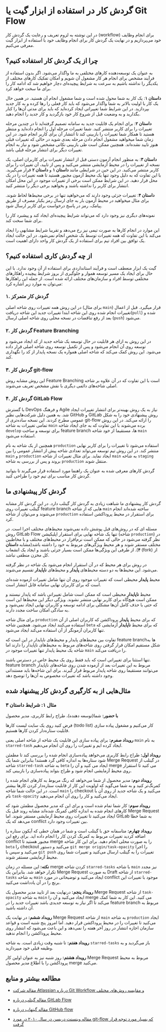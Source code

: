 # گردش کار در استفاده از ابزار گیت یا Git Flow
در این نوشته به لزوم تعریف و رعایت یک گردش کار (workflow) برای انجام وظایف خود می‌پردازیم و در نهایت یک گردش کار برای انجام وظایف خود با استفاده از ابزار گیت معرفی می‌کنیم.
## چرا از یک گردش کار استفاده کنیم؟
به عنوان یک توسعه‌دهنده کارهای مختلفی به ما واگذار می‌شود. اگر بدون استفاده از فرآیند مشخص برای انجام هر کار مشغول آن شویم و امکان تفکیک کارهای مختلف از یکدیگر را نداشته باشیم به سرعت به شرایط پیچیده‌ای دچار خواهیم شد که ادامه کار را برای ما سخت خواهد کرد.

**داستان ۱**: یک کار به شما محول شده است و شما مشغول انجام آن هستید. در همین حال یک کار با اولیت بالاتر به شما واگذار می‌شود که باید کار فعلی را رها کرده و به کار جدید بپردازید. در این شرایط شما تغییراتی ایجاد کرده‌اید که باید برای مدتی آن‌ها را کنار بگذارید و به وضعیت قبل از شروع کار خود بازگردید و کار جدید را انجام دهید.

**داستان ۲**: برای انجام یک قابلیت جدید به سامانه تصمیم گرفته‌اید تا در چندین مرحله تغییرات را برای کاربر منتشر کنید. شما تغییرات مرحله اول را انجام داده‌اید و منتظر هستید تا همکار شما تغییرات را بازبینی کند تا انتشار آن برای کاربر انجام شود. در این زمان شما میخواهید مشغول انجام دادن مرحله بعدی شوید در حالی که تغییرات قبلی هنوز تایید نشده‌اند. همچنین ممکن است طی بازبینی نکاتی مشخص شود و نیاز به انجام تغییرات دیگر برای انتشار مرحله قبلی باشد.

**داستان ۳**: به منظور انجام آزمون دستی قبل از انتشار تغییرات برای کاربران اصلی، یک نسخه از تغییرات را در محیط آزمایشی منتشر می‌کنید و پس از تایید، آن تغییرات را برای کاربر منتشر می‌کنید. در این حین در شرایطی مانند **داستان ۱** و **داستان ۲** قرار می‌گیرید. با این تفاوت که به دلیل وجود تنها یک محیط آزمون مجبور هستید تا همه تغییرات را در یک محل قرار دهید. در این شرایط ممکن است برخی از تغییرات موجود در این محل امکان انتشار برای کاربر را نداشته باشند و بخواهید برخی دیگر را منتشر کنید.

**داستان ۴**: تغییرات جزئی وجود دارند که می‌خواهید تنها در برخی محیط‌ها لحاظ شوند. برای مثال میخواهید در محیط آزمون بار به جای ارسال رمز یکبار مصرف از طریق پیامک، رمز در پاسخ درخواست برای کاربر ارسال شود.

نمونه‌های دیگری نیز وجود دارد که می‌تواند شرایط پیچیده‌ای ایجاد کند و پیشبرد کار را برای شما سخت کند.

این موارد در انجام کارها به صورت تیمی نیز رخ می‌دهد و تقریبا شرایط مشابهی را ایجاد می‌کند با این تفاوت که همه تغییرات توسط یک شخص انجام نمی‌شود. در این حالت ایجاد یک توافق بین افراد تیم برای استفاده از یک گردش کار واحد دارای اهمیت است.

## از چه گردش کاری استفاده کنیم؟
گیت یک ابزار منعطف است و فرآیند استانداردی برای استفاده از آن وجود ندارد. با این حال برای ایجاد یک مسیر توسعه هموار و جلوگیری از بروز شرایط پیچیده راهکارهای مختلفی توسط افراد و سازمان‌های مختلف ارائه شده است. از جمله این راهکارها می‌توان به موارد زیر اشاره کرد:
### ۱. گردش کار متمرکز
در این روش همه تغییرات روی شاخه اصلی (برای مثال `main`) قرار میگیرد. قبل از اعمال تغییرات انجام شده روی این شاخه ابتدا تغییرات جدید این شاخه دریافت(`pull`) شده و بعد از رفع تناقضات در نسخه محلی روی شاخه اصلی ارسال (`push`) می‌شود.

### ۲. گردش کار Feature Branching
در این روش به ازای هر قابلیت در حال توسعه یک شاخه جدید از کد ایجاد می‌شود و توسعه روی آن انجام می‌شود و پس از تکمیل توسعه روی شاخه اصلی قرار داده می‌شود. این روش کمک می‌کند که شاخه اصلی همواره یک نسخه پایدار از کد را نگهداری کند.

### ۳. گردش کار git-flow
این روش مشابه روش Feature Branching است با این تفاوت که در آن علاوه بر شاخه اصلی شاخه‌های دائمی دیگری با نقش مشخص تعریف می‌شوند.

### ۴. گردش کار GitLab Flow
با گسترش DevOps و فرهنگ Agile نیاز به یک روش بهینه‌تر برای انتشار تغییرات ایجاد شد. به همین دلیل شرکت‌هایی نظیر GitHub و GitLab روش پیشنهادی خود را به شکل عمومی مطرح کردند. این نسخه ساده‌تری از git-flow را ارائه می‌کند. در این روش تمامی تغییرات به شاخه `main` برده می‌شوند با این تفاوت که به جای ایجاد شاخه `develop` برای توسعه و ساخت feature branch ها، مستقیما از خود شاخه `main` استفاده می‌شود.

همچنین از یک شاخه به نام `production` استفاده می‌شود تا تغییرات را برای کاربر نهایی منتشر کند. در این روش تیم توسعه می‌تواند تعدادی شاخه پیش از انتشار عمومی را بین `main` و `production` ایجاد نماید. برای مثال تغییرات از شاخه `main` به شاخه `staging` بروند و پس از بررسی به شاخه `production` منتقل شوند.

گردش کارهای معرفی شده به عنوان یک راهنما مورد استفاده قرار می‌گیرند تا بتوانید گردش کار مناسب برای تیم خود را طراحی کنید.

## گردش کار پیشنهادی ما
گردش کار پیشنهادی ما شباهت زیادی به گردش کار گیتلب دارد. در این گردش کار مشابه گیتلب تغییرات روی feature branch هایی که از شاخه `main` ساخته شده‌اند انجام می‌شوند و می‌توان از شاخه `production` برای استقرار در محیط پروداکشن استفاده کرد.

مسئله ای که در روش‌های قبل پوشش داده نمی‌شوند محیط‌های مختلف اجرا است. در روش GitLab Flow تنها یک شاخه نهایی برای استقرار اپلیکیشن (شاخه `production`) در نظر گرفته می‌شود در حالی که ممکن است نرم‌افزار در محیط‌های مختلف و با مخاطبین مختلف مستقر شوند و هر محیط ویژگی‌های مربوط به خود را داشته باشد(مشابه **داستان ۴**). از طرفی این ویژگی‌ها ممکن است بسیار جزئی باشند و ایجاد یک انشعاب (fork) از کل مخزن منطقی نباشد.

در روش برای هر محیط که در آن استقرار انجام می‌شود یک شاخه در نظر گرفته می‌شود. این محیط‌ها به دو دسته محیط‌های **پایدار** و محیط‌های **ناپایدار** تقسیم می‌شوند.

محیط **پایدار** محیطی است که تغییرات موجود روی آن تنها شامل تغییرات آزموده شده‌ای است که برای کاربران نهایی سامانه قابل انتشار است.

محیط **ناپایدار** محیطی است که ممکن است شامل تغییراتی باشد که پایدار نیستند و ممکن است هیچ‌گاه برای کاربر نهایی منتشر نشوند. ویژگی دیگر این محیط‌ها این است که حتی با حذف کامل آن‌ها مشکلی برای ادامه توسعه و کاربران نهایی ایجاد نمی‌شود و به سادگی امکان ساخت مجدد دارند.

برای مثال شاخه `production` که برای محیط **پایدار** پروداکشن که کاربران اصلی از آن استفاده می‌کنند ایجاد می‌شود. همچنین شاخه `beta` که برای محیط **ناپایدار** آزمایشی که تنها کاربران آزمونگر از آن استفاده می‌کند ایجاد می‌شود.

تفاوت بین محیط‌های پایدار و محیط‌های ناپایدار در این است که feature branch‌ها به شکل مستقیم امکان قرار گرفتن روی شاخه‌های مربوط به محیط‌های ناپایدار را دارند اما شاخه یک محیط پایدار تنها تغییرات موجود در `main` را دریافت می‌کند.

تنها استثنا برای تغییراتی است که باید فقط روی یک محیط خاص در دسترس باشند. feature branch مربوط به این تغییرات بعد از آزموده شدن روی شاخه‌های ناپایدار می‌توانند مستقیما روی شاخه پایدار مربوط قرار گیرند. برای این شاخه‌ها باید مستنداتی وجود داشته باشد که تغییرات مخصوص به آن‌ها را توضیح دهد.

## مثال‌هایی از به کارگیری گردش کار پیشنهاد شده
### مثال ۱: شرایط داستان ۳
**با حضور:** شما(توسعه دهنده)، طراح رابط کاربری، مدیر محصول

فرض کنید روی یک سایت لیست کارها (todo list) کار می‌کنیم و مشغول پیاده سازی قابلیت ستاره‌دار کردن کارها هستیم.

**رویداد صفرم:**
برای پیاده سازی این قابلیت یک شاخه از شاخه اصلی یعنی `main` به نام `starred-task` ایجاد کرده ایم و تغییرات را روی آن انجام می‌دهیم.

**رویداد اول:**
طراح رابط کاربری می‌خواهد پیاده‌سازی انجام شده را بررسی کند تا مطمئن شود ستاره‌ها به اندازه کافی گرد هستند! بنابراین شما یک Merge Request در گیتلب از شاخه `starred-task` به شاخه `beta` ایجاد می کنید و آن را merge می کنید تا استقرار روی محیط آزمایشی انجام شود و طراح بتواند پیاده‌سازی را بازبینی کند.

**رویداد دوم:**
مدیر محصول از شما می‌خواهد که رنگ مربوط به کارهای انجام شده را کمرنگ‌تر کنید و به شما می‌گوید که اولویت این کار از قابلیت ستاره‌دار کردن کارها بیشتر است. در این حالت شما شاخه `main` را checkout می‌کنید و یک شاخه جدید از روی آن با نام `task-opacity` ایجاد می‌کنید و کار را روی آن انجام می‌دهید.

**رویداد سوم:**
کار شما تمام شده است و برای این که مدیر محصول مطمئن شود که کارهای انجام شده به اندازه کافی کمرنگ شده‌اند مشابه روند قبل یک Merge Request ایجاد می‌کنید تا تغییرات روی محیط آزمایشی مستقر شوند. اما GitLab به شما خطا می‌دهد که یک conflict بین تغییرات وجود دارد.

**رویداد چهارم:**
متاسفانه حق با گیتلب است و شما در همان خطی که آیکون ستاره را اضافه کردید تغییرات مربوط به کمرنگ کردن کار را انجام داده اید. برای رفع این conflict مجبور هستید تا merge را به صورت محلی انجام دهید. برای این کار شاخه `beta` را checkout می‌کنید و دستور `git merge origin/task-opacity` را اجرا می‌کنید و سپس با `git push` تغییرات را به گیتلب ارسال می‌کنید و تغییرات شما روی محیط آزمایشی مستقر شوند.

**نکته:** این مسئله در زمان merge کردن شاخه `starred-tasks` با شاخه `main` نیز مجدد تکرار خواهد شد. بنابراین یک Merge Request به صورت Draft از شاخه `starred-tasks` به شاخه `main` ایجاد می‌کنید و توضیحاتی در مورد conflict موجود با تغییرات این برنچ را در آن یادداشت می‌کنید.

**رویداد پنجم:**
درنهایت بعد از تایید مدیر محصول یک Merge Request از شاخه `task-opacity` به شاخه `main` ایجاد می‌کنید و آن را merge می کنید. این کار به شما کمک می‌کند تا اگر نیاز به توسعه جدیدی باشد تغییرات جدید را در feature branch مربوط به آن داشته باشید.

**رویداد ششم:**
در نهایت یک Merge Request از شاخه `main` به شاخه `production` ایجاد می‌کنید تا تغییرات را در محیط پروداکشن قرار دهید. اما امروز پنج شنبه است و قواعد سازمان اجازه انتشار در روز آخر هفته را نمی‌دهد و این باعث می‌شود که انتشار روی محیط پروداکشن را انجام ندهید.

**رویداد هفتم:**
تا شنبه وقت زیادی است. به شاخه `starred-tasks` باز می‌گردید و به وظیفه قبلی خود میپردازید.

**رویداد هشتم:**
روز شنبه نیز به عنوان اولین کار Merge Request مربوط به محیط پروداکشن را با اطلاع مدیر محصول merge می‌کنید.

## مطالعه بیشتر و منابع
- [مقاله شرکت Atlassian درباره Git Workflow و مقایسه روش‌های مختلف](https://www.atlassian.com/git/tutorials/comparing-workflows)

- [مقاله گیتلب درباره GitLab Flow](https://about.gitlab.com/topics/version-control/what-is-gitlab-flow/)

- [مقاله گیتهاب درباره GitHub flow](https://docs.github.com/en/get-started/using-github/github-flow)

- [مقاله وینسنت دریسن در سال ۲۰۱۰ در مورد git-flow که بسیار مورد توجه قرار گرفت](https://nvie.com/posts/a-successful-git-branching-model/)
